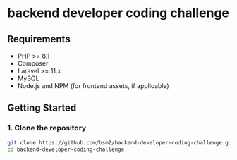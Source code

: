 # backend developer coding challenge

## Requirements

- PHP >= 8.1
- Composer
- Laravel >= 11.x
- MySQL
- Node.js and NPM (for frontend assets, if applicable)

## Getting Started

### 1. Clone the repository

```bash
git clone https://github.com/bsm2/backend-developer-coding-challenge.git
cd backend-developer-coding-challenge
